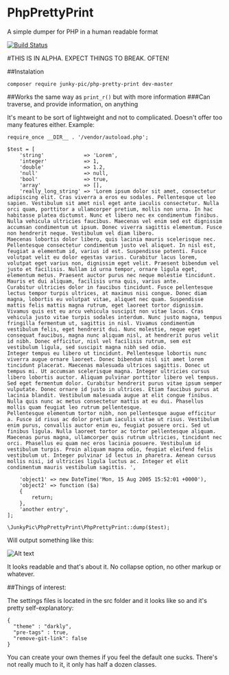 # PhpPrettyPrint
A simple dumper for PHP in a human readable format

[![Build Status](https://travis-ci.org/JunkyPic/php-pretty-print.png)](https://travis-ci.org/JunkyPic/php-pretty-print)

#THIS IS IN ALPHA. EXPECT THINGS TO BREAK. OFTEN!

##Instalation

```composer require junky-pic/php-pretty-print dev-master```

##Works the same way as `print_r()` but with more information
###Can traverse, and provide information, on anything

It's meant to be sort of lightweight and not to complicated. Doesn't offer too many features either.
Example:

```<?php
require_once __DIR__ . '/vendor/autoload.php';

$test = [
    'string'             => 'Lorem',
    'integer'            => 1,
    'double'             => 1.2,
    'null'               => null,
    'bool'               => true,
    'array'              => [],
    'really_long_string' => 'Lorem ipsum dolor sit amet, consectetur adipiscing elit. Cras viverra a eros eu sodales. Pellentesque ut leo sapien. Vestibulum sit amet nisl eget ante iaculis consectetur. Nulla orci quam, porttitor a ullamcorper pretium, mollis non urna. In hac habitasse platea dictumst. Nunc et libero nec ex condimentum finibus. Nulla vehicula ultricies faucibus. Maecenas vel enim sed est dignissim accumsan condimentum ut ipsum. Donec viverra sagittis elementum. Fusce non hendrerit neque. Vestibulum vel diam libero.
Maecenas lobortis dolor libero, quis lacinia mauris scelerisque nec. Pellentesque consectetur condimentum justo vel aliquet. In nisl est, feugiat a elementum id, varius id est. Suspendisse potenti. Fusce volutpat velit eu dolor egestas varius. Curabitur lacus lorem, volutpat eget varius non, dignissim eget velit. Praesent bibendum vel justo et facilisis. Nullam id urna tempor, ornare ligula eget, elementum metus. Praesent auctor purus nec neque molestie tincidunt. Mauris et dui aliquam, facilisis urna quis, varius ante.
Curabitur ultricies dolor in faucibus tincidunt. Fusce pellentesque lectus tempor turpis ultrices, at maximus nisi congue. Donec diam magna, lobortis eu volutpat vitae, aliquet nec quam. Suspendisse mattis felis mattis magna rutrum, eget laoreet tortor dignissim. Vivamus quis est eu arcu vehicula suscipit non vitae lacus. Cras vehicula justo vitae turpis sodales interdum. Nunc justo magna, tempus fringilla fermentum ut, sagittis in nisl. Vivamus condimentum vestibulum felis, eget hendrerit dui. Nunc molestie, neque eget consequat faucibus, magna nunc aliquam nisl, at hendrerit purus velit id nibh. Donec efficitur, nisl vel facilisis rutrum, sem est vestibulum ligula, sed suscipit magna nibh sed odio.
Integer tempus eu libero ut tincidunt. Pellentesque lobortis nunc viverra augue ornare laoreet. Donec bibendum nisl sit amet lorem tincidunt placerat. Maecenas malesuada ultrices sagittis. Donec ut tempus mi. Ut accumsan scelerisque magna. Integer ultricies cursus libero lobortis auctor. Aliquam pulvinar porttitor libero vel tempus. Sed eget fermentum dolor. Curabitur hendrerit purus vitae ipsum semper vulputate. Donec ornare id justo in ultrices. Etiam faucibus purus at lacinia blandit. Vestibulum malesuada augue at elit congue finibus. Nulla quis nunc ac metus consectetur mattis at eu dui. Phasellus mollis quam feugiat leo rutrum pellentesque.
Pellentesque elementum tortor nibh, non pellentesque augue efficitur a. Fusce id risus ac dolor pretium iaculis vitae ut risus. Vestibulum enim purus, convallis auctor enim eu, feugiat posuere orci. Sed ut finibus ligula. Nulla laoreet tortor ac tortor pellentesque aliquam. Maecenas purus magna, ullamcorper quis rutrum ultricies, tincidunt nec orci. Phasellus eu quam nec eros lacinia posuere. Vestibulum id vestibulum turpis. Proin aliquam magna odio, feugiat eleifend felis vestibulum ut. Integer pulvinar id lectus in pharetra. Aenean cursus mollis nisi, id ultricies ligula luctus ac. Integer et elit condimentum mauris vestibulum sagittis. ',

    'object1' => new DateTime('Mon, 15 Aug 2005 15:52:01 +0000'),
    'object2' => function ($a)
    {
        return;
    },
    'another entry',
];

\JunkyPic\PhpPrettyPrint\PhpPrettyPrint::dump($test);
```

Will output something like this:

![Alt text](http://i.imgur.com/3fpVTL5.jpg "Output")

It looks readable and that's about it. No collapse option, no other markup or whatever.

##Things of interest:

The settings files is located in the src folder and it looks like so and it's pretty self-explanatory:

```
{
  "theme" : "darkly",
  "pre-tags" : true,
  "remove-git-link": false
}
```

You can create your own themes if you feel the default one sucks. There's not really much to it, it only has half a dozen classes.
